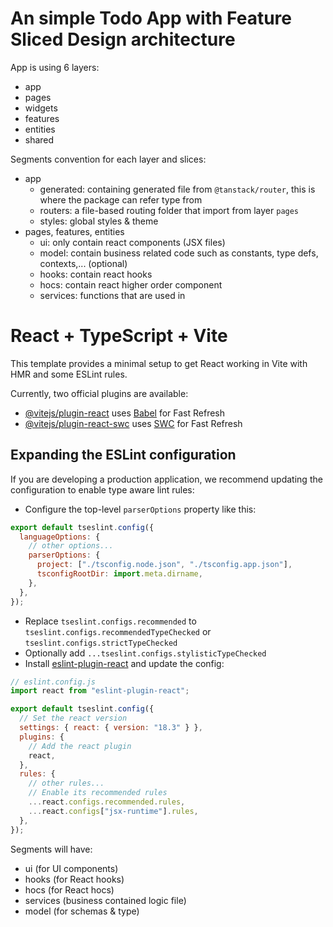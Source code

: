# An simple Todo App with Feature Sliced Design architecture

App is using 6 layers:

- app
- pages
- widgets
- features
- entities
- shared

Segments convention for each layer and slices:

- app
  - generated: containing generated file from `@tanstack/router`, this is where the package can refer type from
  - routers: a file-based routing folder that import from layer `pages`
  - styles: global styles & theme
- pages, features, entities
  - ui: only contain react components (JSX files)
  - model: contain business related code such as constants, type defs, contexts,... (optional)
  - hooks: contain react hooks
  - hocs: contain react higher order component
  - services: functions that are used in

# React + TypeScript + Vite

This template provides a minimal setup to get React working in Vite with HMR and some ESLint rules.

Currently, two official plugins are available:

- [@vitejs/plugin-react](https://github.com/vitejs/vite-plugin-react/blob/main/packages/plugin-react/README.md) uses [Babel](https://babeljs.io/) for Fast Refresh
- [@vitejs/plugin-react-swc](https://github.com/vitejs/vite-plugin-react-swc) uses [SWC](https://swc.rs/) for Fast Refresh

## Expanding the ESLint configuration

If you are developing a production application, we recommend updating the configuration to enable type aware lint rules:

- Configure the top-level `parserOptions` property like this:

```js
export default tseslint.config({
  languageOptions: {
    // other options...
    parserOptions: {
      project: ["./tsconfig.node.json", "./tsconfig.app.json"],
      tsconfigRootDir: import.meta.dirname,
    },
  },
});
```

- Replace `tseslint.configs.recommended` to `tseslint.configs.recommendedTypeChecked` or `tseslint.configs.strictTypeChecked`
- Optionally add `...tseslint.configs.stylisticTypeChecked`
- Install [eslint-plugin-react](https://github.com/jsx-eslint/eslint-plugin-react) and update the config:

```js
// eslint.config.js
import react from "eslint-plugin-react";

export default tseslint.config({
  // Set the react version
  settings: { react: { version: "18.3" } },
  plugins: {
    // Add the react plugin
    react,
  },
  rules: {
    // other rules...
    // Enable its recommended rules
    ...react.configs.recommended.rules,
    ...react.configs["jsx-runtime"].rules,
  },
});
```

Segments will have:

- ui (for UI components)
- hooks (for React hooks)
- hocs (for React hocs)
- services (business contained logic file)
- model (for schemas & type)
